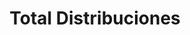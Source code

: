 ---
title: "Total Distribuciones"
url: /gobernador-agronomo-valentin-virasoro/total-distribuciones/
shop: mayorista
---